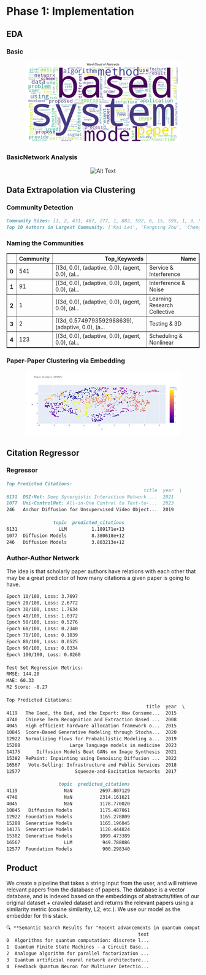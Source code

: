 # Phase 1: Implementation
## EDA
### Basic
<div style="text-align: center;">
    <img src="1.png" alt="Alt Text" width="400">
</div>

### BasicNetwork Analysis
<div style="text-align: center;">
    <img src="venue.gif" alt="Alt Text" width="500">
</div>

## Data Extrapolation via Clustering
### Community Detection
```markdown
Community Sizes: [1, 2, 431, 467, 277, 1, 882, 592, 6, 15, 595, 1, 3, 5, 2, 1,...
Top 10 Authors in Largest Community: ['Kai Lei', 'Fangxing Zhu', 'Cheng Peng', 'Kuai Xu', 'Hao Li', 'Xuan Guo', 'Le Chen', 'Guantao Chen', 'Yi Pan', 'Zhenzhong Chen']
```
### Naming the Communities
<div>
<style scoped>
    .dataframe tbody tr th:only-of-type {
        vertical-align: middle;
    }

    .dataframe tbody tr th {
        vertical-align: top;
    }

    .dataframe thead th {
        text-align: right;
    }
</style>
<table border="1" class="dataframe">
  <thead>
    <tr style="text-align: right;">
      <th></th>
      <th>Community</th>
      <th>Top_Keywords</th>
      <th>Name</th>
    </tr>
  </thead>
  <tbody>
    <tr>
      <th>0</th>
      <td>541</td>
      <td>[(3d, 0.0), (adaptive, 0.0), (agent, 0.0), (al...</td>
      <td>Service &amp; Interference</td>
    </tr>
    <tr>
      <th>1</th>
      <td>91</td>
      <td>[(3d, 0.0), (adaptive, 0.0), (agent, 0.0), (al...</td>
      <td>Interference &amp; Noise</td>
    </tr>
    <tr>
      <th>2</th>
      <td>1</td>
      <td>[(3d, 0.0), (adaptive, 0.0), (agent, 0.0), (al...</td>
      <td>Learning Research Collective</td>
    </tr>
    <tr>
      <th>3</th>
      <td>2</td>
      <td>[(3d, 0.5749793592988639), (adaptive, 0.0), (a...</td>
      <td>Testing &amp; 3D</td>
    </tr>
    <tr>
      <th>4</th>
      <td>123</td>
      <td>[(3d, 0.0), (adaptive, 0.0), (agent, 0.0), (al...</td>
      <td>Scheduling &amp; Nonlinear</td>
    </tr>
  </tbody>
</table>
</div>

### Paper-Paper Clustering via Embedding 
<div style="text-align: center;">
    <img src="2.png" alt="Alt Text" width="400">
</div>

## Citation Regressor
### Regressor
```markdown
Top Predicted Citations:
                                                  title  year  \
6131  DSI-Net: Deep Synergistic Interaction Network ...  2021   
1077  Uni-ControlNet: All-in-One Control to Text-to-...  2023   
246   Anchor Diffusion for Unsupervised Video Object...  2019   

                 topic  predicted_citations  
6131               LLM         1.189171e+13  
1077  Diffusion Models         8.380618e+12  
246   Diffusion Models         3.803213e+12
```
### Author-Author Network
The idea is that scholarly paper authors have relations with each other that may be a great
predictor of how many citations a given paper is going to have.
```markdown
Epoch 10/100, Loss: 3.7697
Epoch 20/100, Loss: 2.6772
Epoch 30/100, Loss: 1.7634
Epoch 40/100, Loss: 1.0372
Epoch 50/100, Loss: 0.5276
Epoch 60/100, Loss: 0.2340
Epoch 70/100, Loss: 0.1039
Epoch 80/100, Loss: 0.0525
Epoch 90/100, Loss: 0.0334
Epoch 100/100, Loss: 0.0260

Test Set Regression Metrics:
RMSE: 144.20
MAE: 60.33
R2 Score: -0.27

Top Predicted Citations:
                                                   title  year  \
4119   The Good, the Bad, and the Expert: How Consume...  2015   
4740   Chinese Term Recognition and Extraction Based ...  2008   
4045   High efficient hardware allocation framework o...  2015   
10845  Score-Based Generative Modeling through Stocha...  2020   
12922  Normalizing Flows for Probabilistic Modeling a...  2019   
15288                  Large language models in medicine  2023   
14175      Diffusion Models Beat GANs on Image Synthesis  2021   
15382  RePaint: Inpainting using Denoising Diffusion ...  2022   
16567   Vote-Selling: Infrastructure and Public Services  2018   
12577                    Squeeze-and-Excitation Networks  2017   

                   topic  predicted_citations  
4119                 NaN          2697.807129  
4740                 NaN          2314.161621  
4045                 NaN          1178.770020  
10845   Diffusion Models          1175.487061  
12922  Foundation Models          1165.278809  
15288  Generative Models          1165.196045  
14175  Generative Models          1120.444824  
15382  Generative Models          1099.473389  
16567                LLM           949.788086  
12577  Foundation Models           900.298340
```
## Product
We create a pipeline that takes a string input from the user, and will retrieve relevant papers from
the database of papers. The database is a vector database, and is indexed based on the
embeddings of abstracts/titles of our original dataset + crawled dataset and returns the
relevant papers using a similarity metric (cosine similarity, L2, etc.). We use our model as the
embedder for this stack.

```markdown
🔍 **Semantic Search Results for "Recent advancements in quantum computing by John Doe"**
                                                text
0  Algorithms for quantum computation: discrete l...
1  Quantum Finite State Machines - a Circuit Base...
2  Analogue algorithm for parallel factorization ...
3  Quantum artificial neural network architecture...
4  Feedback Quantum Neuron for Multiuser Detectio...
```